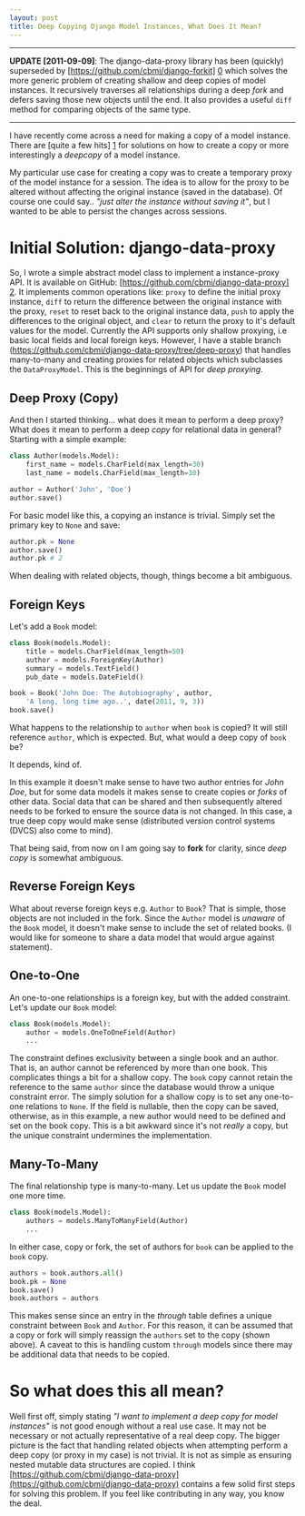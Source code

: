 ```yaml
---
layout: post
title: Deep Copying Django Model Instances, What Does It Mean?
---
```


---

**UPDATE [2011-09-09]**: The django-data-proxy library has been (quickly) superseded by [https://github.com/cbmi/django-forkit] [0] which solves the more generic problem of creating shallow and deep copies of model instances. It recursively traverses all relationships during a deep _fork_ and defers saving those new objects until the end. It also provides a useful ``diff`` method for comparing objects of the same type.

[0]: https://github.com/cbmi/django-forkit

---

I have recently come across a need for making a copy of a model instance. There are [quite a few hits] [1] for solutions on how to create a copy or more interestingly a _deepcopy_ of a model instance.

[1]: http://www.google.com/search?q=copy+django+model+instance

My particular use case for creating a copy was to create a temporary proxy of the model instance for a session. The idea is to allow for the proxy to be altered without affecting the original instance (saved in the database). Of course one could say.. _"just alter the instance without saving it"_, but I wanted to be able to persist the changes across sessions.

# Initial Solution: django-data-proxy
So, I wrote a simple abstract model class to implement a instance-proxy API. It is available on GitHub: [https://github.com/cbmi/django-data-proxy] [2]. It implements common operations like: ``proxy`` to define the initial proxy instance, ``diff`` to return the difference between the original instance with the proxy, ``reset`` to reset back to the original instance data, ``push`` to apply the differences to the original object, and ``clear`` to return the proxy to it's default values for the model.
Currently the API supports only shallow proxying, i.e basic local fields and local foreign keys. However, I have a stable branch (<a href="https://github.com/cbmi/django-data-proxy/tree/deep-proxy)">https://github.com/cbmi/django-data-proxy/tree/deep-proxy)</a> that handles many-to-many and creating proxies for related objects which subclasses the ``DataProxyModel``. This is the beginnings of API for _deep proxying_.

[2]: https://github.com/cbmi/django-data-proxy

## Deep Proxy (Copy)
And then I started thinking&hellip; what does it mean to perform a deep proxy? What does it mean to perform a deep _copy_ for relational data in general? Starting with a simple example:

```python
class Author(models.Model):
    first_name = models.CharField(max_length=30)
    last_name = models.CharField(max_length=30)

author = Author('John', 'Doe')
author.save()
```

For basic model like this, a copying an instance is trivial. Simply set the primary key to ``None`` and save:

```python
author.pk = None
author.save()
author.pk # 2
```

When dealing with related objects, though, things become a bit ambiguous.

## Foreign Keys
Let's add a ``Book`` model:

```python
class Book(models.Model):
    title = models.CharField(max_length=50)
    author = models.ForeignKey(Author)
    summary = models.TextField()
    pub_date = models.DateField()

book = Book('John Doe: The Autobiography', author,
    'A long, long time ago..', date(2011, 9, 3))
book.save()
```

What happens to the relationship to ``author`` when ``book`` is copied? It will still reference ``author``, which is expected. But, what would a deep copy of ``book`` be?

It depends, kind of.

In this example it doesn't make sense to have two author entries for _John Doe_, but for some data models it makes sense to create copies or _forks_ of other data. Social data that can be shared and then subsequently altered needs to be forked to ensure the source data is not changed. In this case, a true deep copy would make sense (distributed version control systems (DVCS) also come to mind).

That being said, from now on I am going say to **fork** for clarity, since _deep copy_ is somewhat ambiguous.

## Reverse Foreign Keys

What about reverse foreign keys e.g. ``Author`` to ``Book``? That is simple, those objects are not included in the fork. Since the ``Author`` model is _unaware_ of the ``Book`` model, it doesn't make sense to include the set of related books. (I would like for someone to share a data model that would argue against statement).

## One-to-One

An one-to-one relationships is a foreign key, but with the added constraint. Let's update our ``Book`` model:

```python
class Book(models.Model):
    author = models.OneToOneField(Author)
    ...
```

The constraint defines exclusivity between a single book and an author. That is, an author cannot be referenced by more than one book.
This complicates things a bit for a shallow copy. The ``book`` copy cannot retain the reference to the same ``author`` since the database would throw a unique constraint error. The simply solution for a shallow copy is to set any one-to-one relations to ``None``. If the field is nullable, then the copy can be saved, otherwise, as in this example, a new author would need to be defined and set on the book copy.
This is a bit awkward since it's not _really_ a copy, but the unique constraint undermines the implementation.

## Many-To-Many

The final relationship type is many-to-many. Let us update the ``Book`` model one more time.

```python
class Book(models.Model):
    authors = models.ManyToManyField(Author)
    ...
```

In either case, copy or fork, the set of authors for ``book`` can be applied to the ``book`` copy.

```python
authors = book.authors.all()
book.pk = None
book.save()
book.authors = authors
```

This makes sense since an entry in the _through_ table defines a unique constraint between ``Book`` and ``Author``. For this reason, it can be assumed that a copy or fork will simply reassign the ``authors`` set to the copy (shown above).
A caveat to this is handling custom ``through`` models since there may be additional data that needs to be copied.

# So what does this all mean?

Well first off, simply stating _"I want to implement a deep copy for model instances"_ is not good enough without a real use case. It may not be necessary or not actually representative of a real deep copy.
The bigger picture is the fact that handling related objects when attempting perform a deep copy (or proxy in my case) is not trivial. It is not as simple as ensuring nested mutable data structures are copied.
I think [https://github.com/cbmi/django-data-proxy](https://github.com/cbmi/django-data-proxy) contains a few solid first steps for solving this problem. If you feel like contributing in any way, you know the deal.
